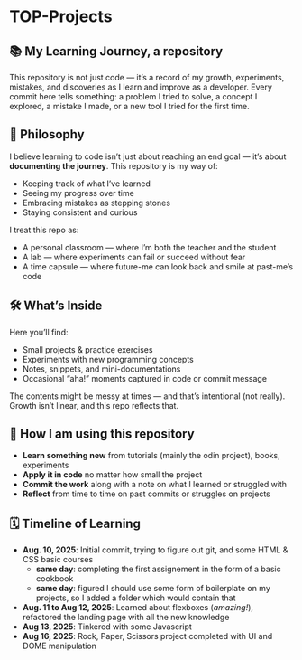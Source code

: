 # TOP-Projects
## 📚 My Learning Journey, a repository
This repository is not just code — it’s a record of my growth, experiments, mistakes, and discoveries as I learn and improve as a developer.
Every commit here tells something: a problem I tried to solve, a concept I explored, a mistake I made, or a new tool I tried for the first time.

## 🌱 Philosophy
I believe learning to code isn’t just about reaching an end goal — it’s about **documenting the journey**.
This repository is my way of:

- Keeping track of what I’ve learned
- Seeing my progress over time
- Embracing mistakes as stepping stones
- Staying consistent and curious

I treat this repo as:

- A personal classroom — where I’m both the teacher and the student
- A lab — where experiments can fail or succeed without fear
- A time capsule — where future-me can look back and smile at past-me’s code

## 🛠 What’s Inside
Here you’ll find:

- Small projects & practice exercises
- Experiments with new programming concepts
- Notes, snippets, and mini-documentations
- Occasional “aha!” moments captured in code or commit message

The contents might be messy at times — and that’s intentional (not really). Growth isn’t linear, and this repo reflects that.

## 🚀 How I am using this repository
- **Learn something new** from tutorials (mainly the odin project), books, experiments
- **Apply it in code** no matter how small the project
- **Commit the work** along with a note on what I learned or struggled with
- **Reflect** from time to time on past commits or struggles on projects

## 🗓 Timeline of Learning
- **Aug. 10, 2025**: Initial commit, trying to figure out git, and some HTML & CSS basic courses
    - **same day**: completing the first assignement in the form of a basic cookbook
    - **same day**: figured I should use some form of boilerplate on my projects, so I added a folder which would contain that
- **Aug. 11 to Aug 12, 2025**: Learned about flexboxes (*amazing!*), refactored the landing page with all the new knowledge
- **Aug 13, 2025**: Tinkered with some Javascript
- **Aug 16, 2025**: Rock, Paper, Scissors project completed with UI and DOME manipulation